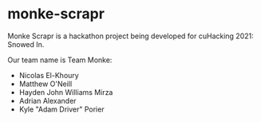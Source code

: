 # monke-scrapr

Monke Scrapr is a hackathon project being developed for cuHacking 2021: Snowed In. 

Our team name is Team Monke:

- Nicolas El-Khoury
- Matthew O'Neill
- Hayden John Williams Mirza
- Adrian Alexander
- Kyle "Adam Driver" Porier
